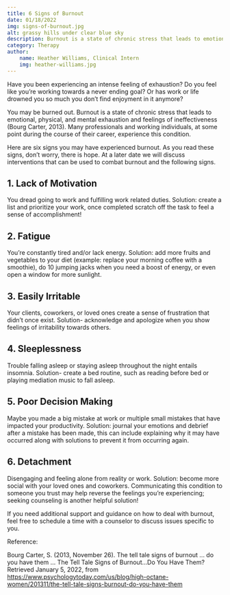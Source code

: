 ```yaml
---
title: 6 Signs of Burnout
date: 01/18/2022
img: signs-of-burnout.jpg
alt: grassy hills under clear blue sky
description: Burnout is a state of chronic stress that leads to emotional, physical, and mental exhaustion and feelings of ineffectiveness. Many professionals and working individuals, at some point during the course of their career, experience this condition.
category: Therapy
author:
    name: Heather Williams, Clinical Intern
    img: heather-williams.jpg
---
```


Have you been experiencing an intense feeling of exhaustion? Do you feel like you’re working towards a never ending goal? Or has work or life drowned you so much you don’t find enjoyment in it anymore?

You may be burned out. Burnout is a state of chronic stress that leads to emotional, physical, and mental exhaustion and feelings of ineffectiveness (Bourg Carter, 2013). Many professionals and working individuals, at some point during the course of their career, experience this condition.

Here are six signs you may have experienced burnout. As you read these signs, don’t worry, there is hope. At a later date we will discuss interventions that can be used to combat burnout and the following signs.

<h2 class="heading-secondary ">1. Lack of Motivation</h2>

You dread going to work and fulfilling work related duties. Solution: create a list and prioritize your work, once completed scratch off the task to feel a sense of accomplishment!

<h2 class="heading-secondary ">2. Fatigue</h2>

You’re constantly tired and/or lack energy. Solution: add more fruits and vegetables to your diet (example: replace your morning coffee with a smoothie), do 10 jumping jacks when you need a boost of energy, or even open a window for more sunlight.

<h2 class="heading-secondary ">3. Easily Irritable</h2>

Your clients, coworkers, or loved ones create a sense of frustration that didn’t once exist. Solution- acknowledge and apologize when you show feelings of irritability towards others.

<h2 class="heading-secondary ">4. Sleeplessness</h2>

Trouble falling asleep or staying asleep throughout the night entails insomnia. Solution- create a bed routine, such as reading before bed or playing mediation music to fall asleep.

<h2 class="heading-secondary ">5. Poor Decision Making</h2>

Maybe you made a big mistake at work or multiple small mistakes that have impacted your productivity. Solution: journal your emotions and debrief after a mistake has been made, this can include explaining why it may have occurred along with solutions to prevent it from occurring again.

<h2 class="heading-secondary ">6. Detachment</h2>

Disengaging and feeling alone from reality or work. Solution: become more social with your loved ones and coworkers. Communicating this condition to someone you trust may help reverse the feelings you’re experiencing; seeking counseling is another helpful solution!

If you need additional support and guidance on how to deal with burnout, feel free to schedule a time with a counselor to discuss issues specific to you.

Reference:

Bourg Carter, S. (2013, November 26). The tell tale signs of burnout ... do you have them ... The Tell Tale Signs of Burnout…Do You Have Them? Retrieved January 5, 2022, from https://www.psychologytoday.com/us/blog/high-octane-women/201311/the-tell-tale-signs-burnout-do-you-have-them
